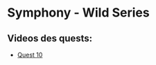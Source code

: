 # Symphony - Wild Series

## Videos des quests:

* [Quest 10](https://www.loom.com/share/30d7c57bc51741ab8eafb06dae644cde)